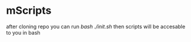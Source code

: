 # mScripts

after cloning repo you can run *bash ./init.sh* then scripts will be accesable to you in bash